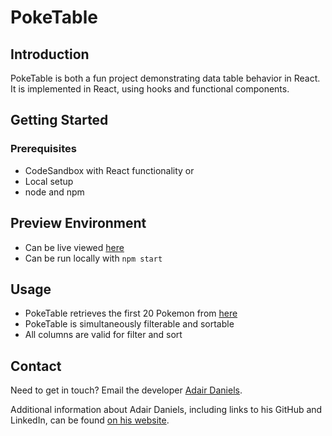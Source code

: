 # PokeTable

## Introduction

PokeTable is both a fun project demonstrating data table behavior in React. It is implemented in React, using hooks and functional components.

## Getting Started

### Prerequisites

- CodeSandbox with React functionality
  or
- Local setup
- node and npm

## Preview Environment

- Can be live viewed [here](placeholder)
- Can be run locally with `npm start`

## Usage

- PokeTable retrieves the first 20 Pokemon from [here](https://pokeapi.co/docs/v2#pokemon/)
- PokeTable is simultaneously filterable and sortable
- All columns are valid for filter and sort

## Contact

Need to get in touch? Email the developer [Adair Daniels](mailto:adairdaniels@gmail.com).

Additional information about Adair Daniels, including links to his GitHub and LinkedIn, can be found [on his website](https://adairdaniels.com).
